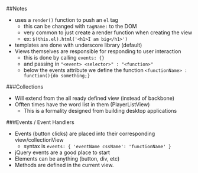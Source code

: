 ##Notes

* uses a `render()` function to push an `el` tag 
  * this can be changed with `tagName:` to the DOM
  * very common to just create a render function when creating the view
  * ex: `$(this.el).html('<h1>I am big</h1>')`
* templates are done with underscore library (default)
* Views themselves are responsible for responding to user interaction
  * this is done by calling `events: {}`
  * and passing in `"<event> <selector>" : "<function>"`
  * below the events attribute we define the function `<functionName> : function(){do something;}`
	
###Collections

* Will extend from the all ready defined view (instead of backbone)
* Offten times have the word list in them (PlayerListView)
	* This is a formality designed from building desktop applications

###Events / Event Handlers

* Events (button clicks) are placed into their corresponding view/collectionView
	* syntax is `events: { 'eventName cssName': 'functionName' }`
* jQuery events are a good place to start
* Elements can be anything (button, div, etc)
* Methods are defined in the current view.
